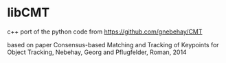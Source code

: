 libCMT
======

c++ port of the python code from https://github.com/gnebehay/CMT

based on paper Consensus-based Matching and Tracking of Keypoints for Object Tracking, Nebehay, Georg and Pflugfelder, Roman, 2014
